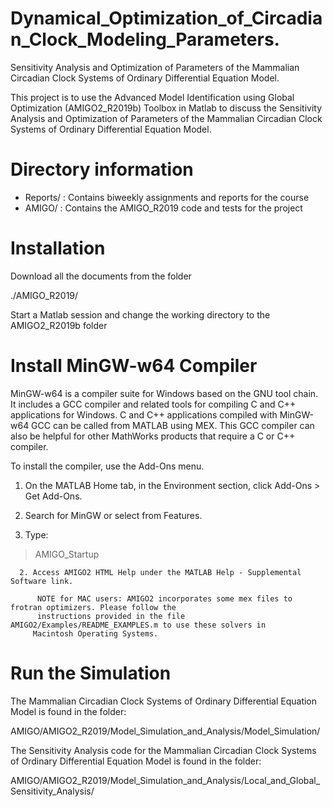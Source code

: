 # Dynamical_Optimization_of_Circadian_Clock_Modeling_Parameters.
Sensitivity Analysis and Optimization of Parameters of the Mammalian Circadian Clock Systems of Ordinary Differential Equation Model.

This project is to use the Advanced Model Identification using Global Optimization (AMIGO2_R2019b) Toolbox in Matlab to discuss the Sensitivity Analysis and Optimization of Parameters of the Mammalian Circadian Clock Systems of Ordinary Differential Equation Model.


# Directory information

- Reports/ : Contains biweekly assignments and reports for the course
- AMIGO/  : Contains the AMIGO_R2019 code and tests for the project 




# Installation

Download all the documents from the folder 

./AMIGO_R2019/



Start a Matlab session and change the working directory to the AMIGO2_R2019b folder

# Install MinGW-w64 Compiler

MinGW-w64 is a compiler suite for Windows based on the GNU tool chain. It includes a GCC compiler and related tools for compiling C and C++ applications for Windows. C and C++ applications compiled with MinGW-w64 GCC can be called from MATLAB using MEX. This GCC compiler can also be helpful for other MathWorks products that require a C or C++ compiler.

 To install the compiler, use the Add-Ons menu.

1. On the MATLAB Home tab, in the Environment section, click Add-Ons > Get Add-Ons.

2. Search for MinGW or select from Features.

3. Type:


> AMIGO_Startup
      
      2. Access AMIGO2 HTML Help under the MATLAB Help - Supplemental Software link.

          NOTE for MAC users: AMIGO2 incorporates some mex files to frotran optimizers. Please follow the
          instructions provided in the file AMIGO2/Examples/README_EXAMPLES.m to use these solvers in
         Macintosh Operating Systems.
         
         
# Run the Simulation

The  Mammalian Circadian Clock Systems of Ordinary Differential Equation Model is found in the folder:

AMIGO/AMIGO2_R2019/Model_Simulation_and_Analysis/Model_Simulation/

The Sensitivity Analysis code for the Mammalian Circadian Clock Systems of Ordinary Differential Equation Model is found in the folder: 

AMIGO/AMIGO2_R2019/Model_Simulation_and_Analysis/Local_and_Global_Sensitivity_Analysis/



